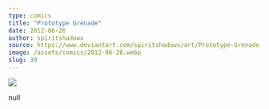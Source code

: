```yaml
---
type: comics
title: "Prototype Grenade"
date: 2012-06-26
author: spiritshadowx
source: https://www.deviantart.com/spiritshadowx/art/Prototype-Grenade-310779138
image: /assets/comics/2012-06-26.webp
slug: 39
---
```


![](/assets/comics/2012-06-26.webp)

null
